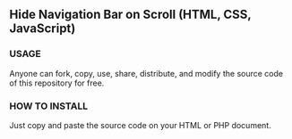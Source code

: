 ## Hide Navigation Bar on Scroll (HTML, CSS, JavaScript)

### USAGE
Anyone can fork, copy, use, share, distribute, and modify the source code of this repository for free.

### HOW TO INSTALL
Just copy and paste the source code on your HTML or PHP document.
